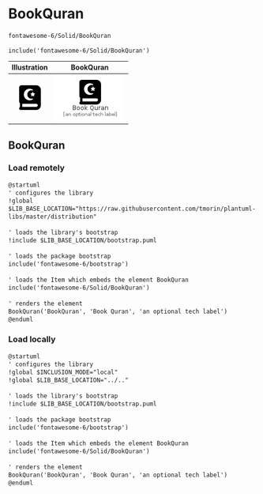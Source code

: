 # BookQuran


```text
fontawesome-6/Solid/BookQuran
```

```text
include('fontawesome-6/Solid/BookQuran')
```



| Illustration | BookQuran |
| :---: | :---: |
| ![illustration for Illustration](../../fontawesome-6/Solid/BookQuran.png) | ![illustration for BookQuran](../../fontawesome-6/Solid/BookQuran.Local.png) |




## BookQuran

### Load remotely
```plantuml
@startuml
' configures the library
!global $LIB_BASE_LOCATION="https://raw.githubusercontent.com/tmorin/plantuml-libs/master/distribution"

' loads the library's bootstrap
!include $LIB_BASE_LOCATION/bootstrap.puml

' loads the package bootstrap
include('fontawesome-6/bootstrap')

' loads the Item which embeds the element BookQuran
include('fontawesome-6/Solid/BookQuran')

' renders the element
BookQuran('BookQuran', 'Book Quran', 'an optional tech label')
@enduml
```

### Load locally
```plantuml
@startuml
' configures the library
!global $INCLUSION_MODE="local"
!global $LIB_BASE_LOCATION="../.."

' loads the library's bootstrap
!include $LIB_BASE_LOCATION/bootstrap.puml

' loads the package bootstrap
include('fontawesome-6/bootstrap')

' loads the Item which embeds the element BookQuran
include('fontawesome-6/Solid/BookQuran')

' renders the element
BookQuran('BookQuran', 'Book Quran', 'an optional tech label')
@enduml
```

